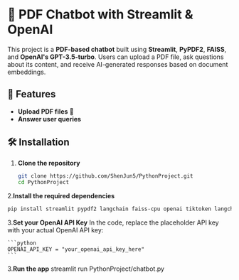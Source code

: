 # 📄 PDF Chatbot with Streamlit & OpenAI

This project is a **PDF-based chatbot** built using **Streamlit**, **PyPDF2**, **FAISS**, and **OpenAI's GPT-3.5-turbo**. Users can upload a PDF file, ask questions about its content, and receive AI-generated responses based on document embeddings.

## 🚀 Features
- **Upload PDF files** 📂
- **Answer user queries** 

## 🛠️ Installation

1. **Clone the repository**  
   ```sh
   git clone https://github.com/ShenJun5/PythonProject.git
   cd PythonProject
   ```

2.**Install the required dependencies**
   ```sh
   pip install streamlit pypdf2 langchain faiss-cpu openai tiktoken langchain-community
   ```

3.**Set your OpenAI API Key**
    In the code, replace the placeholder API key with your actual OpenAI API key:
    
    ```python
    OPENAI_API_KEY = "your_openai_api_key_here"
    ```
3.**Run the app**
    streamlit run PythonProject/chatbot.py

